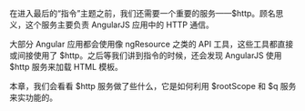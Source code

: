 在进入最后的“指令”主题之前，我们还需要一个重要的服务——$http。顾名思义，这个服务主要负责 AngularJS 应用中的 HTTP 通信。

大部分 Angular 应用都会使用像 ngResource 之类的 API 工具，这些工具都直接或间接使用了 $http。之后等我们讲到指令的时候，还会发现 AngularJS 使用 $http 服务来加载 HTML 模板。

本章，我们会看看 $http 服务做了些什么，它是如何利用 $rootScope 和 $q 服务来实功能的。

